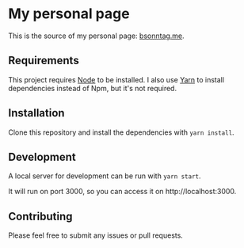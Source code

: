 # My personal page

This is the source of my personal page: [bsonntag.me](http://bsonntag.me).

## Requirements

This project requires [Node](https://nodejs.org/en/download/) to be installed.
I also use [Yarn](https://yarnpkg.com/en/) to install dependencies instead of Npm,
but it's not required.

## Installation

Clone this repository and install the dependencies with `yarn install`.

## Development

A local server for development can be run with `yarn start`.

It will run on port 3000, so you can access it on http://localhost:3000.

## Contributing

Please feel free to submit any issues or pull requests.
